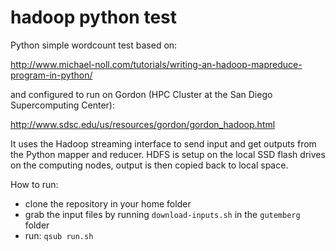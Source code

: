 hadoop python test
==================

Python simple wordcount test based on:

http://www.michael-noll.com/tutorials/writing-an-hadoop-mapreduce-program-in-python/

and configured to run on Gordon (HPC Cluster at the San Diego Supercomputing Center):

http://www.sdsc.edu/us/resources/gordon/gordon_hadoop.html

It uses the Hadoop streaming interface to send input and get outputs from the Python mapper and reducer.
HDFS is setup on the local SSD flash drives on the computing nodes, output is then copied back to local space.

How to run:

* clone the repository in your home folder
* grab the input files by running `download-inputs.sh` in the `gutemberg` folder
* run: `qsub run.sh`
